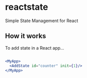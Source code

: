 # reactstate
Simple State Management for React

## How it works

To add state in a React app...

```jsx

<MyApp>
  <AddState id="counter" init={1}/>
</MyApp>

```

